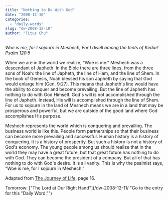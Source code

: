 ```yaml
---
title: "Nothing to Do With God"
date: "2008-12-10"
categories: 
  - "daily-words"
slug: "dw-2008-12-10"
author: "Titus Chu"
---
```


_Woe is me, for I sojourn in Meshech, For I dwell among the tents of Kedar! Psalm 120:5_

When we are in the world we realize, “Woe is me.” Meshech was a descendant of Japheth. In the Bible there are three lines, from the three sons of Noah: the line of Japheth, the line of Ham, and the line of Shem. In the book of Genesis, Noah blessed his son Japheth by saying that God would enlarge him (Gen. 9:27). This means that Japheth's line would have the ability to conquer and become prevailing. But the line of Japheth has nothing to do with God Himself. God's will is not accomplished through the line of Japheth. Instead, His will is accomplished through the line of Shem. For us to sojourn in the land of Meshech means we are in a land that may be prosperous and powerful, but we are outside of the good land where God accomplishes His purpose.

Meshech represents the world which is conquering and prevailing. The business world is like this. People form partnerships so that their business can become more prevailing and successful. Human history is a history of conquering. It is a history of prosperity. But such a history is not a history of God's economy. The young people among us should realize that in the world they may have a great future, but that great future has nothing to do with God. They can become the president of a company. But all of that has nothing to do with God's desire. It is all vanity. This is why the psalmist says, “Woe is me, for I sojourn in Meshech.”

Adapted from [The Journey of Life](/book-journey-of-life/ "Go to the entry for this book."), page 16.

Tomorrow: ["The Lord at Our Right Hand"](/dw-2008-12-11/ "Go to the entry for this "Daily Word."")
